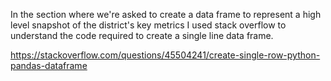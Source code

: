 In the section where we're asked to create a data frame to represent a high level snapshot of the district's key metrics 
I used stack overflow to understand the code required to create a single line data frame. 

https://stackoverflow.com/questions/45504241/create-single-row-python-pandas-dataframe


